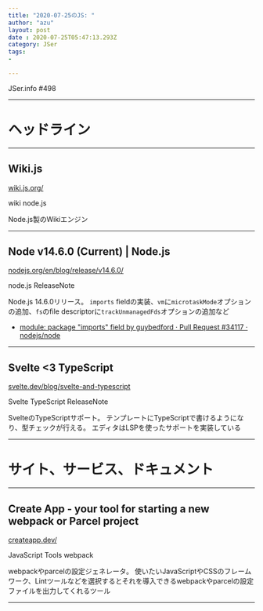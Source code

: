 ```yaml
---
title: "2020-07-25のJS: "
author: "azu"
layout: post
date : 2020-07-25T05:47:13.293Z
category: JSer
tags:
-

---
```


JSer.info #498

----

<h1 class="site-genre">ヘッドライン</h1>

----

## Wiki.js
[wiki.js.org/](https://wiki.js.org/ "Wiki.js")
<p class="jser-tags jser-tag-icon"><span class="jser-tag">wiki</span> <span class="jser-tag">node.js</span></p>

Node.js製のWikiエンジン


----

## Node v14.6.0 (Current) | Node.js
[nodejs.org/en/blog/release/v14.6.0/](https://nodejs.org/en/blog/release/v14.6.0/ "Node v14.6.0 (Current) | Node.js")
<p class="jser-tags jser-tag-icon"><span class="jser-tag">node.js</span> <span class="jser-tag">ReleaseNote</span></p>

Node.js 14.6.0リリース。
`imports` fieldの実装、`vm`に`microtaskMode`オプションの追加、`fs`のfile descriptorに`trackUnmanagedFds`オプションの追加など

- [module: package &quot;imports&quot; field by guybedford · Pull Request #34117 · nodejs/node](https://github.com/nodejs/node/pull/34117 "module: package &amp;quot;imports&amp;quot; field by guybedford · Pull Request #34117 · nodejs/node")

----

## Svelte <3 TypeScript
[svelte.dev/blog/svelte-and-typescript](https://svelte.dev/blog/svelte-and-typescript "Svelte <3 TypeScript")
<p class="jser-tags jser-tag-icon"><span class="jser-tag">Svelte</span> <span class="jser-tag">TypeScript</span> <span class="jser-tag">ReleaseNote</span></p>

SvelteのTypeScriptサポート。
テンプレートにTypeScriptで書けるようになり、型チェックが行える。
エディタはLSPを使ったサポートを実装している


----
<h1 class="site-genre">サイト、サービス、ドキュメント</h1>

----

## Create App - your tool for starting a new webpack or Parcel project
[createapp.dev/](https://createapp.dev/ "Create App - your tool for starting a new webpack or Parcel project")
<p class="jser-tags jser-tag-icon"><span class="jser-tag">JavaScript</span> <span class="jser-tag">Tools</span> <span class="jser-tag">webpack</span></p>

webpackやparcelの設定ジェネレータ。
使いたいJavaScriptやCSSのフレームワーク、Lintツールなどを選択するとそれを導入できるwebpackやparcelの設定ファイルを出力してくれるツール


----
